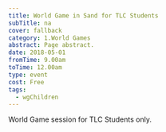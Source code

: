 ```yaml
---
title: World Game in Sand for TLC Students
subTitle: na
cover: fallback
category: 1.World Games
abstract: Page abstract.
date: 2018-05-01
fromTime: 9.00am
toTime: 12.00am
type: event
cost: Free
tags:
  - wgChildren
---
```


World Game session for TLC Students only.

